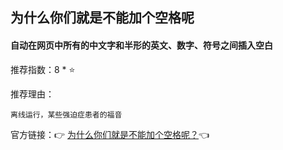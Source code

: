 ## 为什么你们就是不能加个空格呢

#### 自动在网页中所有的中文字和半形的英文、数字、符号之间插入空白

推荐指数：8 * ⭐

推荐理由：

    离线运行，某些强迫症患者的福音

官方链接：👉 [为什么你们就是不能加个空格呢？](
https://chrome.google.com/webstore/detail/%E7%82%BA%E4%BB%80%E9%BA%BC%E4%BD%A0%E5%80%91%E5%B0%B1%E6%98%AF%E4%B8%8D%E8%83%BD%E5%8A%A0%E5%80%8B%E7%A9%BA%E6%A0%BC%E5%91%A2%EF%BC%9F/paphcfdffjnbcgkokihcdjliihicmbpd
)👈



















